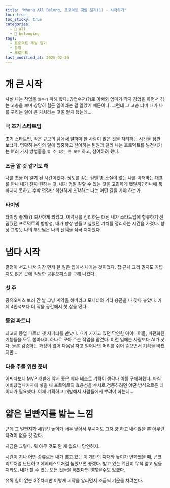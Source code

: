 ```yaml
---
title: "Where All Belong, 프로덕트 개발 일기(1) - 시작하기"
toc: true
toc_sticky: true
categories:
  - 📂 all
  - 📂 belonging
tags:
  - 프로덕트 개발 일기
  - 창업
  - 프로덕트
last_modified_at: 2025-02-25
---
```


# 개 큰 시작

사실 나는 창업을 `일부러` 피해 왔다. 창업수저(?)로 아빠와 엄마가 각자 창업을 하면서 겪는 고충을 보며 상당히 힘든 일이라는 걸 알았기 때문이다. 그런데 그 고충 너머 내가 나를 구하는 일이 큰 가치라는 것을 알게 됐는데...

### 극 초기 스타트업

초기 스타트업, 작은 규모의 팀에서 일하며 한 사람이 많은 것을 처리하는 시간을 잠깐 보냈다. 명확히 본인의 일에 집중하고 싶어하는 팀원과 달리 나는 프로덕트를 발전시키는 여러 가지 방법들을 `할 수 있는 한 모두` 하고, 참여하려 했다.

### 조금 알 것 같기도 해

나를 조금 더 알게 된 시간이었다. 정도를 걷는 길엔 영 소질이 없는 나를 이해하는 대표를 만나 내가 진짜 원하는 것, 내가 정말 잘할 수 있는 것을 고민하게 됐달까? 하나에 푹 빠지지 못하고 수박 껍질만 희한하게 조각하는 나는 어떤 길을 가야 하는가.

### 타이밍

타이밍 좋게(?) 퇴사하게 되었고, 이력서를 정리하는 대신 내가 스타트업에 합류하기 전 꿈꿨던 프로덕트의 방향성, 내가 항상 만들고 싶었던 가치를 정리하는 시간을 가졌다. 항상 그렇듯 나의 부모님은 나의 선택을 적극 지지했다.

# 냅다 시작

결정이 서고 나서 가장 먼저 한 일은 집에서 나가는 것이었다. 집 근처 그리 멀지도 가깝지도 않은 곳에 적당한 공유오피스를 구해 나왔다.

### 첫 주

공유오피스 보러 간 날 그냥 계약을 해버리고 모니터와 기타 용품을 다 갖다 놓았다. 카페 4인석보다 더 작을 공간에서 첫 삽을 떴다.

### 동업 파트너

최고의 동업 파트너 챗 지피티를 만났다. 내가 가지고 있던 막연한 아이디어들, 파편화된 기능들을 모두 쏟아내어 하나로 모아 주는 작업을 맡겼다. 이런 일에는 사람보다 AI가 낫다. 물론 검증하는 과정이 없어 다음날 자고 일어나면 머리를 쥐어 뜯으면서 기획을 바꿨지만...

### 다음 주를 위한 준비

어쩌다보니 MVP 개발에 앞서 좋은 베타 테스트 기획이 생각나 이를 구체화했다. 마침 예비창업패키지에 넣을 내 프로덕트의 효용성을 수치로 검증하려면 어떤 방식으로든 데이터가 필요했다. 이제 기획하고 개발해서 사람들에게 뿌려야 하는데...

# 얇은 널빤지를 밟는 느낌

근데 그 널빤지가 세워진 높이가 너무 낮아서 부셔져도 그저 쿵 하고 내려앉을 뿐 아무런 타격이 없을 것 같다.

지금은 그렇다. 뭐 아무 것도 된 게 없으니 당연하지.

시간이 지나 어떤 종류로든 내가 밟고 있는 이 계단의 자재와 높이가 변화했을 때, 콘크리트처럼 단단하고 에베레스트처럼 높았으면 좋겠다. 밟고 있는 계단이 무척 얇고 낮을지라도, 내가 할 수 있는 모든 것들을 해봤다면 괜찮을수도 있겠다.

유독 힘이 없는 2주차지만 이렇게 시작을 알리면서 조금씩 기운을 차려본다.
